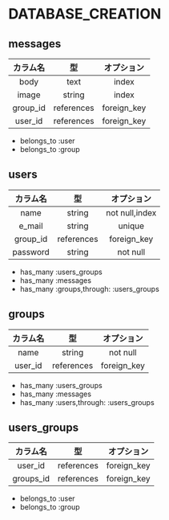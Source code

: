 # DATABASE_CREATION

## messages
  |カラム名|型|オプション|  
  |:---:|:---:|:---:|  
  |body|text|index|  
  |image|string|index|  
  |group_id|references|foreign_key|  
  |user_id|references|foreign_key|  
  * belongs_to :user  
  * belongs_to :group  

## users
  |カラム名|型|オプション|  
  |:---:|:---:|:---:|  
  |name|string|not null,index|  
  |e_mail|string|unique|  
  |group_id|references|foreign_key|  
  |password|string|not null|  
  * has_many :users_groups  
  * has_many :messages  
  * has_many :groups,through: :users_groups  


## groups
  |カラム名|型|オプション|  
  |:---:|:---:|:---:|  
  |name|string|not null|  
  |user_id|references|foreign_key|  
  * has_many :users_groups  
  * has_many :messages  
  * has_many :users,through: :users_groups  

## users_groups
  |カラム名|型|オプション|  
  |:---:|:---:|:---:|  
  |user_id|references|foreign_key|  
  |groups_id|references|foreign_key|  
 * belongs_to :user  
 * belongs_to :group  

